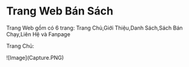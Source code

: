<h1>Trang Web Bán Sách </h1>
<p>Trang Web gồm có 6 trang: Trang Chủ,Giới Thiệu,Danh Sách,Sách Bán Chạy,Liên Hệ và Fanpage</p>
<p>Trang Chủ: </p>
![Image](Capture.PNG)
